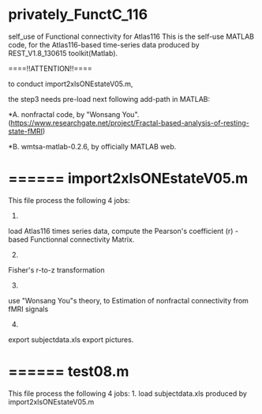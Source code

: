 # privately_FunctC_116
self_use of Functional connectivity for Atlas116
This is the self-use MATLAB code,
for the Atlas116-based time-series data produced by REST_V1.8_130615 toolkit(Matlab).

====!!ATTENTION!!====

to conduct import2xlsONEstateV05.m,

the step3 needs pre-load next following add-path in MATLAB:

*A. nonfractal code, by "Wonsang You".
(https://www.researchgate.net/project/Fractal-based-analysis-of-resting-state-fMRI)

*B. wmtsa-matlab-0.2.6, by officially MATLAB web.

======
import2xlsONEstateV05.m
======
This file process the following 4 jobs:

1.

load Atlas116 times series data,
compute the Pearson's coefficient (r) -based Functionnal connectivity Matrix.

2.

Fisher's r-to-z transformation

3.

use "Wonsang You"s theory, 
to Estimation of nonfractal connectivity from fMRI signals

4.

export subjectdata.xls
export pictures.



======
test08.m
======
This file process the following 4 jobs:
1.
load subjectdata.xls produced by import2xlsONEstateV05.m



